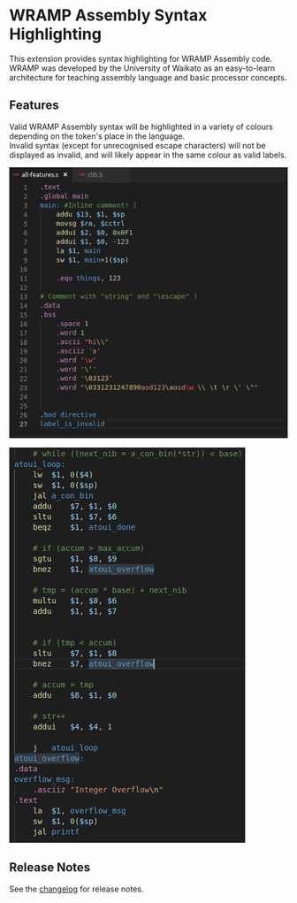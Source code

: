 # WRAMP Assembly Syntax Highlighting

This extension provides syntax highlighting for WRAMP Assembly code. WRAMP was developed by the University of Waikato as an
easy-to-learn architecture for teaching assembly language and basic processor concepts.

## Features

Valid WRAMP Assembly syntax will be highlighted in a variety of colours depending on the token's place in the language.  
Invalid syntax (except for unrecognised escape characters) will not be displayed as invalid, and will likely appear in the
same colour as valid labels.

![all-features](images/all-features.png)

![example-code](images/example-code.png)

## Release Notes

See the [changelog](CHANGELOG.md) for release notes.
